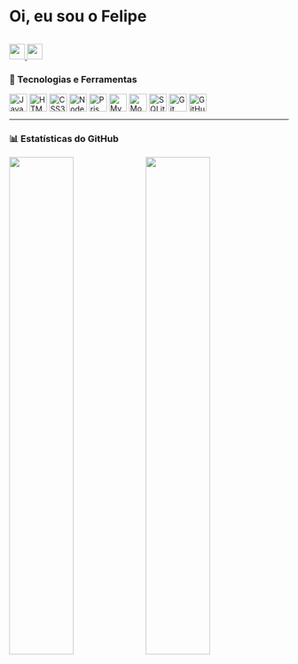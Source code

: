 <!-- GIF de anime no canto direito -->


<div style="display: flex; align-items: center; justify-content: space-between;">
  <h1 style="display: flex; align-items: center; gap: 10px;">
    Oi, eu sou o Felipe
  </h1>
</div>

<p align="left">
  <a href="https://github.com/Porsi4" target="_blank">
    <img src="https://img.shields.io/badge/GitHub-100000?logo=github&logoColor=white" height="28">
  </a> 
  <a href="https://www.instagram.com/felps1891" target="_blank">
    <img src="https://img.shields.io/badge/Instagram-E4405F?style=for-the-badge&logo=instagram&logoColor=white" height="28">
  </a>
</p>

### 🧠 Tecnologias e Ferramentas

<div style="display: flex; flex-wrap: wrap; gap: 4px; justify-content: left;">
  <img src="https://cdn.jsdelivr.net/gh/devicons/devicon/icons/javascript/javascript-original.svg" height="32" alt="JavaScript">
  <img src="https://cdn.jsdelivr.net/gh/devicons/devicon/icons/html5/html5-original.svg" height="32" alt="HTML5">
  <img src="https://cdn.jsdelivr.net/gh/devicons/devicon/icons/css3/css3-original.svg" height="32" alt="CSS3">
  <img src="https://cdn.jsdelivr.net/gh/devicons/devicon/icons/nodejs/nodejs-original.svg" height="32" alt="Node.js">
  <img src="https://cdn.jsdelivr.net/gh/devicons/devicon/icons/prisma/prisma-original.svg" height="32" alt="Prisma">
  <img src="https://cdn.jsdelivr.net/gh/devicons/devicon/icons/mysql/mysql-original.svg" height="32" alt="MySQL">
  <img src="https://cdn.jsdelivr.net/gh/devicons/devicon/icons/mongodb/mongodb-original.svg" height="32" alt="MongoDB">
  <img src="https://cdn.jsdelivr.net/gh/devicons/devicon/icons/sqlite/sqlite-original.svg" height="32" alt="SQLite">
  <img src="https://cdn.jsdelivr.net/gh/devicons/devicon/icons/git/git-original.svg" height="32" alt="Git">
  <img src="https://cdn.jsdelivr.net/gh/devicons/devicon/icons/github/github-original.svg" height="32" alt="GitHub">
</div>

---

### 📊 Estatísticas do GitHub

<div align="left">
  <img width="48%" src="https://github-readme-stats.vercel.app/api?username=Porsi4&show_icons=true&theme=dark&hide_border=true" />
  <img width="48%" src="https://github-readme-stats.vercel.app/api/top-langs?username=Porsi4&theme=dark&cache_seconds=1800&border_radius=4&hide_title=false&layout=compact&langs_count=5&card_width=400&hide_progress=false&hide_border=true" />
</div>
